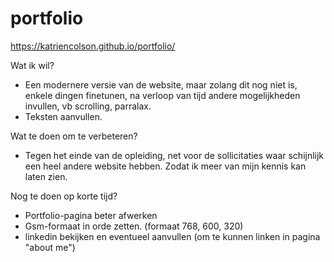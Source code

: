 # portfolio
https://katriencolson.github.io/portfolio/



Wat ik wil?
- Een modernere versie van de website, maar zolang dit nog niet is, enkele dingen finetunen, na verloop van tijd        andere mogelijkheden invullen, vb scrolling, parralax.
- Teksten aanvullen.

Wat te doen om te verbeteren?
- Tegen het einde van de opleiding, net voor de sollicitaties waar schijnlijk een heel andere website hebben.
Zodat ik meer van mijn kennis kan laten zien.

Nog te doen op korte tijd?
- Portfolio-pagina beter afwerken
- Gsm-formaat in orde zetten. (formaat 768, 600, 320)
- linkedin bekijken en eventueel aanvullen (om te kunnen linken in pagina "about me")


